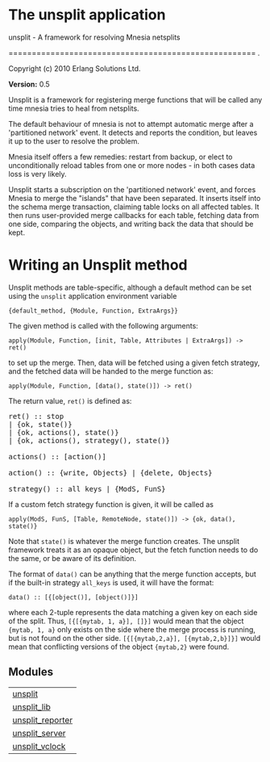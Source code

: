 

<h1>The unsplit application</h1>

unsplit - A framework for resolving Mnesia netsplits

=====================================================
.

Copyright (c) 2010 Erlang Solutions Ltd.

__Version:__ 0.5



Unsplit is a framework for registering merge functions that will be 
called any time mnesia tries to heal from netsplits.



The default behaviour of mnesia is not to attempt automatic merge after
a 'partitioned network' event. It detects and reports  the condition, but 
leaves it up to the user to resolve the problem.



Mnesia itself offers a few remedies: restart from backup, or elect to 
unconditionally reload tables from one or more nodes - in both cases
data loss is very likely.



Unsplit starts a subscription on the 'partitioned network' event, and 
forces Mnesia to merge the "islands" that have been separated. It inserts
itself into the schema merge transaction, claiming table locks on all
affected tables. It then runs user-provided merge callbacks for each 
table, fetching data from one side, comparing the objects, and writing
back the data that should be kept.



Writing an Unsplit method
=========================



Unsplit methods are table-specific, although a default method can be set
using the `unsplit` application environment variable 



`{default_method, {Module, Function, ExtraArgs}}`



The given method is called with the following arguments:



`apply(Module, Function, [init, Table, Attributes | ExtraArgs]) -> ret()`



to set up the merge. Then, data will be fetched using a given fetch strategy,
and the fetched data will be handed to the merge function as:



`apply(Module, Function, [data(), state()]) -> ret()`



The return value, `ret()` is defined as:


<pre>
ret() :: stop
| {ok, state()}
| {ok, actions(), state()}
| {ok, actions(), strategy(), state()}

actions() :: [action()]

action() :: {write, Objects} | {delete, Objects}

strategy() :: all_keys | {ModS, FunS}
</pre>




If a custom fetch strategy function is given, it will be called as



`apply(ModS, FunS, [Table, RemoteNode, state()]) -> {ok, data(), state()}`



Note that `state()` is whatever the merge function creates. The unsplit 
framework treats it as an opaque object, but the fetch function needs to
do the same, or be aware of its definition.



The format of `data()` can be anything that the merge function accepts,
but if the built-in strategy `all_keys` is used, it will have the format:



`data() :: [{[object()], [object()]}]`

where each 2-tuple represents the data matching a given key on each
side of the split. Thus, `[{[{mytab, 1, a}], []}]` would mean that the 
object `{mytab, 1, a}` only exists on the side where the merge process is
running, but is not found on the other side. `[{[{mytab,2,a}], [{mytab,2,b}]}]`
would mean that conflicting versions of the object `{mytab,2}` were found.


<h2 class="indextitle">Modules</h2>



<table width="100%" border="0" summary="list of modules">
<tr><td><a href="unsplit.md" class="module">unsplit</a></td></tr>
<tr><td><a href="unsplit_lib.md" class="module">unsplit_lib</a></td></tr>
<tr><td><a href="unsplit_reporter.md" class="module">unsplit_reporter</a></td></tr>
<tr><td><a href="unsplit_server.md" class="module">unsplit_server</a></td></tr>
<tr><td><a href="unsplit_vclock.md" class="module">unsplit_vclock</a></td></tr></table>

